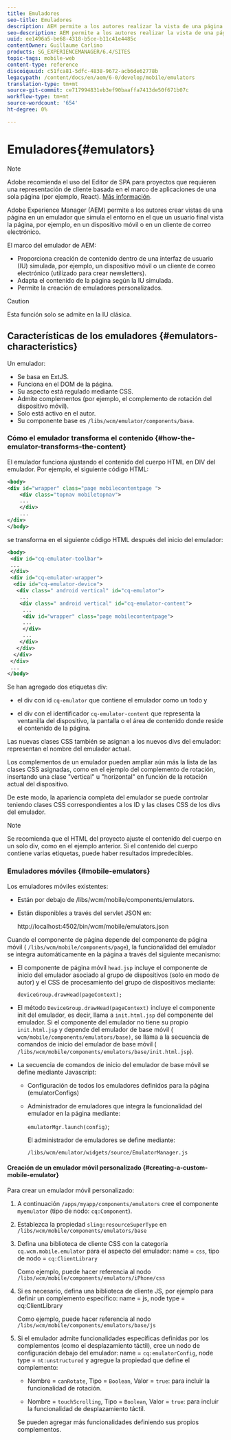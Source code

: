```yaml
---
title: Emuladores
seo-title: Emuladores
description: AEM permite a los autores realizar la vista de una página en un emulador que simula el entorno en el que un usuario final realizará la vista de la página
seo-description: AEM permite a los autores realizar la vista de una página en un emulador que simula el entorno en el que un usuario final realizará la vista de la página
uuid: ee1496a5-be68-4318-b5ce-b11c41e4485c
contentOwner: Guillaume Carlino
products: SG_EXPERIENCEMANAGER/6.4/SITES
topic-tags: mobile-web
content-type: reference
discoiquuid: c51fca81-5dfc-4838-9672-acb6de62778b
legacypath: /content/docs/en/aem/6-0/develop/mobile/emulators
translation-type: tm+mt
source-git-commit: ce717994831eb3ef90baaffa7413de50f671b07c
workflow-type: tm+mt
source-wordcount: '654'
ht-degree: 0%

---
```



# Emuladores{#emulators}

>[!NOTE]
>
>Adobe recomienda el uso del Editor de SPA para proyectos que requieren una representación de cliente basada en el marco de aplicaciones de una sola página (por ejemplo, React). [Más información](/help/sites-developing/spa-overview.md).

Adobe Experience Manager (AEM) permite a los autores crear vistas de una página en un emulador que simula el entorno en el que un usuario final vista la página, por ejemplo, en un dispositivo móvil o en un cliente de correo electrónico.

El marco del emulador de AEM:

* Proporciona creación de contenido dentro de una interfaz de usuario (IU) simulada, por ejemplo, un dispositivo móvil o un cliente de correo electrónico (utilizado para crear newsletters).
* Adapta el contenido de la página según la IU simulada.
* Permite la creación de emuladores personalizados.

>[!CAUTION]
>
>Esta función solo se admite en la IU clásica.

## Características de los emuladores {#emulators-characteristics}

Un emulador:

* Se basa en ExtJS.
* Funciona en el DOM de la página.
* Su aspecto está regulado mediante CSS.
* Admite complementos (por ejemplo, el complemento de rotación del dispositivo móvil).
* Solo está activo en el autor.
* Su componente base es `/libs/wcm/emulator/components/base`.

### Cómo el emulador transforma el contenido {#how-the-emulator-transforms-the-content}

El emulador funciona ajustando el contenido del cuerpo HTML en DIV del emulador. Por ejemplo, el siguiente código HTML:

```xml
<body>
<div id="wrapper" class="page mobilecontentpage ">
    <div class="topnav mobiletopnav">
    ...
    </div>
    ...
</div>
</body>
```

se transforma en el siguiente código HTML después del inicio del emulador:

```xml
<body>
 <div id="cq-emulator-toolbar">
 ...
 </div>
 <div id="cq-emulator-wrapper">
  <div id="cq-emulator-device">
   <div class=" android vertical" id="cq-emulator">
    ...
    <div class=" android vertical" id="cq-emulator-content">
     ...
     <div id="wrapper" class="page mobilecontentpage">
     ...
     </div>
     ...
    </div>
   </div>
  </div>
 </div>
 ...
</body>
```

Se han agregado dos etiquetas div:

* el div con id `cq-emulator` que contiene el emulador como un todo y

* el div con el identificador `cq-emulator-content` que representa la ventanilla del dispositivo, la pantalla o el área de contenido donde reside el contenido de la página.

Las nuevas clases CSS también se asignan a los nuevos divs del emulador: representan el nombre del emulador actual.

Los complementos de un emulador pueden ampliar aún más la lista de las clases CSS asignadas, como en el ejemplo del complemento de rotación, insertando una clase &quot;vertical&quot; u &quot;horizontal&quot; en función de la rotación actual del dispositivo.

De este modo, la apariencia completa del emulador se puede controlar teniendo clases CSS correspondientes a los ID y las clases CSS de los divs del emulador.

>[!NOTE]
>
>Se recomienda que el HTML del proyecto ajuste el contenido del cuerpo en un solo div, como en el ejemplo anterior. Si el contenido del cuerpo contiene varias etiquetas, puede haber resultados impredecibles.

### Emuladores móviles {#mobile-emulators}

Los emuladores móviles existentes:

* Están por debajo de /libs/wcm/mobile/components/emulators.
* Están disponibles a través del servlet JSON en:

   http://localhost:4502/bin/wcm/mobile/emulators.json

Cuando el componente de página depende del componente de página móvil ( `/libs/wcm/mobile/components/page`), la funcionalidad del emulador se integra automáticamente en la página a través del siguiente mecanismo:

* El componente de página móvil `head.jsp` incluye el componente de inicio del emulador asociado al grupo de dispositivos (solo en modo de autor) y el CSS de procesamiento del grupo de dispositivos mediante:

   `deviceGroup.drawHead(pageContext);`

* El método `DeviceGroup.drawHead(pageContext)` incluye el componente init del emulador, es decir, llama a `init.html.jsp` del componente del emulador. Si el componente del emulador no tiene su propio `init.html.jsp` y depende del emulador de base móvil ( `wcm/mobile/components/emulators/base)`, se llama a la secuencia de comandos de inicio del emulador de base móvil ( `/libs/wcm/mobile/components/emulators/base/init.html.jsp`).

* La secuencia de comandos de inicio del emulador de base móvil se define mediante Javascript:

   * Configuración de todos los emuladores definidos para la página (emulatorConfigs)
   * Administrador de emuladores que integra la funcionalidad del emulador en la página mediante:

      `emulatorMgr.launch(config)`;

      El administrador de emuladores se define mediante:

      `/libs/wcm/emulator/widgets/source/EmulatorManager.js`

#### Creación de un emulador móvil personalizado {#creating-a-custom-mobile-emulator}

Para crear un emulador móvil personalizado:

1. A continuación `/apps/myapp/components/emulators` cree el componente `myemulator` (tipo de nodo: `cq:Component`).

1. Establezca la propiedad `sling:resourceSuperType` en `/libs/wcm/mobile/components/emulators/base`

1. Defina una biblioteca de cliente CSS con la categoría `cq.wcm.mobile.emulator` para el aspecto del emulador: name = `css`, tipo de nodo = `cq:ClientLibrary`

   Como ejemplo, puede hacer referencia al nodo `/libs/wcm/mobile/components/emulators/iPhone/css`

1. Si es necesario, defina una biblioteca de cliente JS, por ejemplo para definir un complemento específico: name = js, node type = cq:ClientLibrary

   Como ejemplo, puede hacer referencia al nodo `/libs/wcm/mobile/components/emulators/base/js`

1. Si el emulador admite funcionalidades específicas definidas por los complementos (como el desplazamiento táctil), cree un nodo de configuración debajo del emulador: name = `cq:emulatorConfig`, node type = `nt:unstructured` y agregue la propiedad que define el complemento:

   * Nombre = `canRotate`, Tipo = `Boolean`, Valor = `true`: para incluir la funcionalidad de rotación.

   * Nombre = `touchScrolling`, Tipo = `Boolean`, Valor = `true`: para incluir la funcionalidad de desplazamiento táctil.

   Se pueden agregar más funcionalidades definiendo sus propios complementos.

